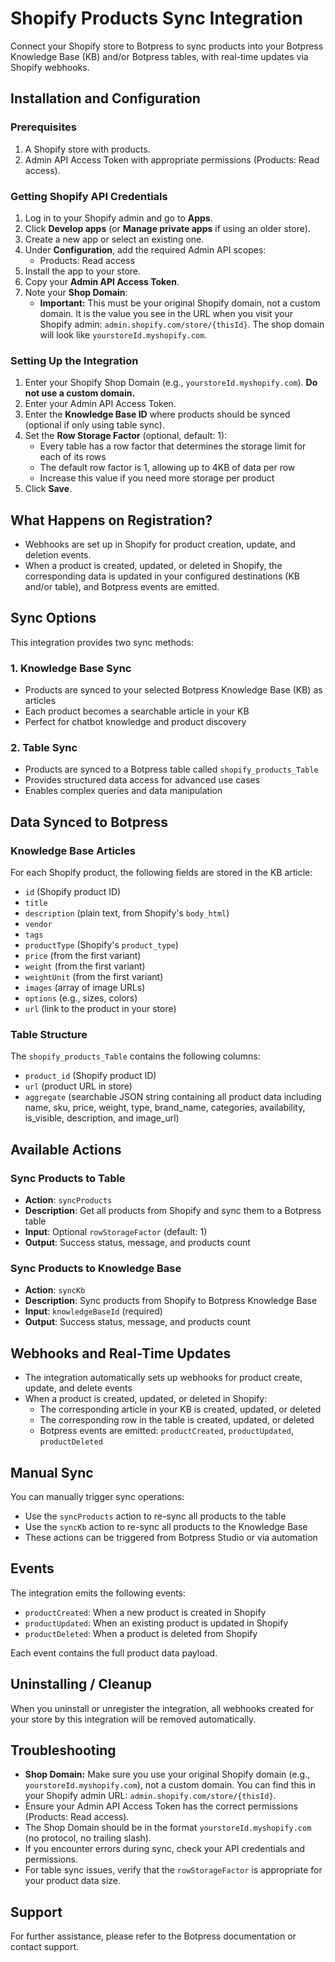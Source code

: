 # Shopify Products Sync Integration

Connect your Shopify store to Botpress to sync products into your Botpress Knowledge Base (KB) and/or Botpress tables, with real-time updates via Shopify webhooks.

## Installation and Configuration

### Prerequisites

1. A Shopify store with products.
2. Admin API Access Token with appropriate permissions (Products: Read access).

### Getting Shopify API Credentials

1. Log in to your Shopify admin and go to **Apps**.
2. Click **Develop apps** (or **Manage private apps** if using an older store).
3. Create a new app or select an existing one.
4. Under **Configuration**, add the required Admin API scopes:
   - Products: Read access
5. Install the app to your store.
6. Copy your **Admin API Access Token**.
7. Note your **Shop Domain**:
   - **Important:** This must be your original Shopify domain, not a custom domain. It is the value you see in the URL when you visit your Shopify admin: `admin.shopify.com/store/{thisId}`. The shop domain will look like `yourstoreId.myshopify.com`.

### Setting Up the Integration

1. Enter your Shopify Shop Domain (e.g., `yourstoreId.myshopify.com`). **Do not use a custom domain.**
2. Enter your Admin API Access Token.
3. Enter the **Knowledge Base ID** where products should be synced (optional if only using table sync).
4. Set the **Row Storage Factor** (optional, default: 1):
   - Every table has a row factor that determines the storage limit for each of its rows
   - The default row factor is 1, allowing up to 4KB of data per row
   - Increase this value if you need more storage per product
5. Click **Save**.

## What Happens on Registration?

- Webhooks are set up in Shopify for product creation, update, and deletion events.
- When a product is created, updated, or deleted in Shopify, the corresponding data is updated in your configured destinations (KB and/or table), and Botpress events are emitted.

## Sync Options

This integration provides two sync methods:

### 1. Knowledge Base Sync

- Products are synced to your selected Botpress Knowledge Base (KB) as articles
- Each product becomes a searchable article in your KB
- Perfect for chatbot knowledge and product discovery

### 2. Table Sync

- Products are synced to a Botpress table called `shopify_products_Table`
- Provides structured data access for advanced use cases
- Enables complex queries and data manipulation

## Data Synced to Botpress

### Knowledge Base Articles

For each Shopify product, the following fields are stored in the KB article:

- `id` (Shopify product ID)
- `title`
- `description` (plain text, from Shopify's `body_html`)
- `vendor`
- `tags`
- `productType` (Shopify's `product_type`)
- `price` (from the first variant)
- `weight` (from the first variant)
- `weightUnit` (from the first variant)
- `images` (array of image URLs)
- `options` (e.g., sizes, colors)
- `url` (link to the product in your store)

### Table Structure

The `shopify_products_Table` contains the following columns:

- `product_id` (Shopify product ID)
- `url` (product URL in store)
- `aggregate` (searchable JSON string containing all product data including name, sku, price, weight, type, brand_name, categories, availability, is_visible, description, and image_url)

## Available Actions

### Sync Products to Table

- **Action**: `syncProducts`
- **Description**: Get all products from Shopify and sync them to a Botpress table
- **Input**: Optional `rowStorageFactor` (default: 1)
- **Output**: Success status, message, and products count

### Sync Products to Knowledge Base

- **Action**: `syncKb`
- **Description**: Sync products from Shopify to Botpress Knowledge Base
- **Input**: `knowledgeBaseId` (required)
- **Output**: Success status, message, and products count

## Webhooks and Real-Time Updates

- The integration automatically sets up webhooks for product create, update, and delete events
- When a product is created, updated, or deleted in Shopify:
  - The corresponding article in your KB is created, updated, or deleted
  - The corresponding row in the table is created, updated, or deleted
  - Botpress events are emitted: `productCreated`, `productUpdated`, `productDeleted`

## Manual Sync

You can manually trigger sync operations:

- Use the `syncProducts` action to re-sync all products to the table
- Use the `syncKb` action to re-sync all products to the Knowledge Base
- These actions can be triggered from Botpress Studio or via automation

## Events

The integration emits the following events:

- `productCreated`: When a new product is created in Shopify
- `productUpdated`: When an existing product is updated in Shopify
- `productDeleted`: When a product is deleted from Shopify

Each event contains the full product data payload.

## Uninstalling / Cleanup

When you uninstall or unregister the integration, all webhooks created for your store by this integration will be removed automatically.

## Troubleshooting

- **Shop Domain:** Make sure you use your original Shopify domain (e.g., `yourstoreId.myshopify.com`), not a custom domain. You can find this in your Shopify admin URL: `admin.shopify.com/store/{thisId}`.
- Ensure your Admin API Access Token has the correct permissions (Products: Read access).
- The Shop Domain should be in the format `yourstoreId.myshopify.com` (no protocol, no trailing slash).
- If you encounter errors during sync, check your API credentials and permissions.
- For table sync issues, verify that the `rowStorageFactor` is appropriate for your product data size.

## Support

For further assistance, please refer to the Botpress documentation or contact support.
